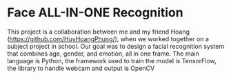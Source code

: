 # Face ALL-IN-ONE Recognition
This project is a collaboration between me and my friend Hoang (https://github.com/HuyHoangPhung/), when we worked together on a subject project in school.
Our goal was to design a facial recognition system that combines age, gender, and emotion, all in one frame. The main language is Python, the framework used to train the model is TensorFlow, the library to handle webcam and output is OpenCV
